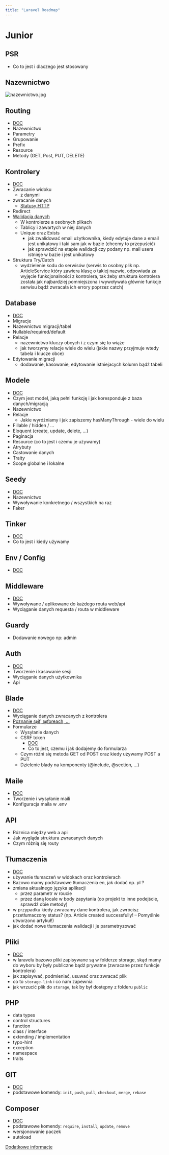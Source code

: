 ```yaml
---
title: "Laravel Roadmap"
---
```


# Junior

## PSR
- Co to jest i dlaczego jest stosowany

## Nazewnictwo
![nazewnictwo.jpg](../../assets/images/laravel_naming_convictions.png)

## Routing

- [DOC](https://laravel.com/docs/11.x/routing)
- Nazewnictwo
- Parametry
- Grupowanie
- Prefix
- Resource
- Metody (GET, Post, PUT, DELETE)

## Kontrolery

- [DOC](https://laravel.com/docs/11.x/controllers)
- Zwracanie widoku
  - z danymi
- zwracanie danych
  - [Statusy HTTP](https://developer.mozilla.org/en-US/docs/Web/HTTP/Status)
- Redirect
- [Walidacja danych](https://laravel.com/docs/11.x/validation)
  - W kontrolerze a osobnych plikach
  - Tablicy i zawartych w niej danych
  - Unique oraz Exists
    -  jak zwalidować email użytkownika, kiedy edytuje dane a email jest unikatowy i taki sam jak w bazie (chcemy to przepuścić)
    -  jak sprawdzić na etapie walidacji czy podany np. mail usera istnieje w bazie i jest
unikatowy
- Struktura Try/Catch
  -  wydzielenie kodu do serwisów (serwis to osobny plik np. ArticleService który zawiera klasę o takiej nazwie, odpowiada za wyjęcie funkcjonalności z kontrolera, tak żeby struktura kontrolera została jak najbardziej pomniejszona i wywoływała głównie funkcje serwisu bądź zwracała ich errory poprzez catch)

## Database

- [DOC](https://laravel.com/docs/11.x/migrations)
- Migracje
- Nazewnictwo migracji/tabel
- Nullable/required/default
- Relacje
  - nazewnictwo kluczy obcych i z czym się to wiąże
  - jak tworzymy relacje wiele do wielu (jakie nazwy przyjmuje wtedy tabela i klucze obce)
- Edytowanie migracji
  - dodawanie, kasowanie, edytowanie istniejacych kolumn bądź tabeli

## Modele

- [DOC](https://laravel.com/docs/11.x/eloquent%23eloquent-model-conventions)
- Czym jest model, jaką pełni funkcję i jak koresponduje z baza danych/migracją
- Nazewnictwo
- Relacje
  - Jakie wyróżniamy i jak zapiszemy hasManyThrough - wiele do wielu
- Fillable / hidden / ...
- Eloquent (create, update, delete, ...)
- Paginacja
- Resource (co to jest i czemu je używamy)
- Atrybuty
- Castowanie danych
- Traity
- Scope globalne i lokalne

## Seedy

- [DOC](https://laravel.com/docs/11.x/seeding)
- Nazewnictwo
- Wywoływanie konkretnego / wszystkich na raz
- Faker

## Tinker

- [DOC](https://laravel.com/docs/11.x/artisan#tinker)
- Co to jest i kiedy używamy

## Env / Config
- [DOC](https://laravel.com/docs/11.x/configuration#environment-configuration)

## Middleware
- [DOC](https://laravel.com/docs/11.x/middleware)
- Wywoływane / aplikowane do każdego routa web/api
- Wyciąganie danych requesta / routa w middleware

## Guardy
- Dodawanie nowego np: admin

## Auth
- [DOC](https://laravel.com/docs/11.x/authentication)
- Tworzenie i kasowanie sesji
- Wyciąganie danych użytkownika
- Api

## Blade
- [DOC](https://laravel.com/docs/11.x/blade)
- Wyciąganie danych zwracanych z kontrolera
- [Poznanie @if, @foreach, ...](https://laravel.com/docs/5.3/blade#if-statements)
- Formularze
  - Wysyłanie danych
  - CSRF token
    - [DOC](https://laravel.com/docs/11.x/csrf)
    - Co to jest, czemu i jak dodajemy do formularza
  - Czym różni się metoda GET od POST oraz kiedy używamy POST a PUT
  - Dzielenie blady na komponenty (@include, @section, ...)

## Maile
- [DOC](https://laravel.com/docs/11.x/mail)
- Tworzenie i wysyłanie maili
- Konfiguracja maila w .env

## API
- Róznica między web a api
- Jak wygląda struktura zwracanych danych
- Czym różnią się routy

## Tłumaczenia
- [DOC](https://laravel.com/docs/11.x/localization)
- używanie tłumaczeń w widokach oraz kontrolerach
- Bazowo mamy podstawowe tłumaczenia en, jak dodać np. pl ?
- zmiana aktualnego języka aplikacji
  - przez parametr w roucie
  -  przez daną locale w body zapytania (co projekt to inne podejście, sprawdź obie metody)
- w przypadku kiedy zwracamy dane kontrolera, jak zwrócisz przetłumaczony status? (np. Article created successfully! – Pomyślnie utworzono artykuł!)
-  jak dodać nowe tłumaczenia walidacji i je parametryzować

## Pliki
- [DOC](https://laravel.com/docs/11.x/filesystem)
- w laravelu bazowo pliki zapisywane są w folderze storage, skąd mamy do wyboru by były
publiczne bądź prywatne (zwracane przez funkcje kontrolera)
- jak zapisywać, podmieniać, usuwać oraz zwracać plik
- co to `storage-link` i co nam zapewnia
- jak wrzucić plik do `storage`, tak by był dostępny z folderu `public`

## PHP
- data types
- control structures
- function
- class / interface
- extending / implementation
- typo-hint
- exception
- namespace
- traits

## GIT
- [DOC](https://git-scm.com/docs)
- podstawowe komendy: `init`, `push`, `pull`, `checkout`, `merge`, `rebase`

## Composer
- [DOC](https://getcomposer.org/doc/01-basic-usage.md)
- podstawowe komendy: `require`, `install`, `update`, `remove`
- wersjonowanie paczek
- autoload


[Dodatkowe informacje](https://github.com/LaravelDaily/Laravel-Roadmap-Learning-Path)
